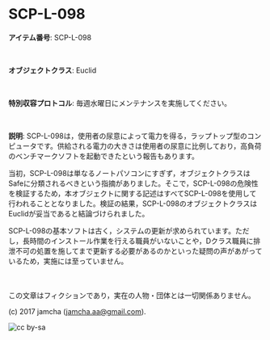 

# SCP-L-098

**アイテム番号**: SCP-L-098  

<br>  

**オブジェクトクラス**: Euclid  

<br>  

**特別収容プロトコル**: 毎週水曜日にメンテナンスを実施してください。  

<br>  

**説明**: SCP-L-098は，使用者の尿意によって電力を得る，ラップトップ型のコンピュータです。供給される電力の大きさは使用者の尿意に比例しており，高負荷のベンチマークソフトを起動できたという報告もあります。  

当初，SCP-L-098は単なるノートパソコンにすぎず，オブジェクトクラスはSafeに分類されるべきという指摘がありました。そこで，SCP-L-098の危険性を検証するため，本オブジェクトに関する記述はすべてSCP-L-098を使用して行われることとなりました。検証の結果，SCP-L-098のオブジェクトクラスはEuclidが妥当であると結論づけられました。  

SCP-L-098の基本ソフトは古く，システムの更新が求められています。ただし，長時間のインストール作業を行える職員がいないことや，Dクラス職員に排泄不可の処置を施してまで更新する必要があるのかといった疑問の声があがっているため，実施には至っていません。  

<br>  
<br>  
この文章はフィクションであり，実在の人物・団体とは一切関係ありません。  

(c) 2017 jamcha (jamcha.aa@gmail.com).  

![cc by-sa](https://i.creativecommons.org/l/by-sa/4.0/88x31.png)  

